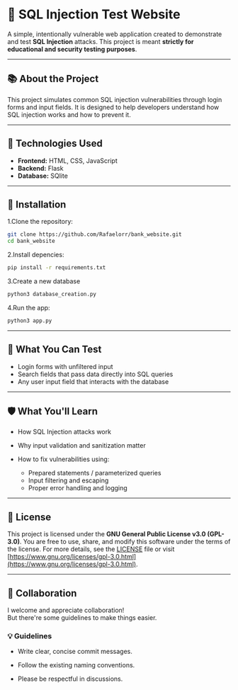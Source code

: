 # 🧪 SQL Injection Test Website

A simple, intentionally vulnerable web application created to demonstrate and test **SQL Injection** attacks. This project is meant **strictly for educational and security testing purposes**.

---

## 📚 About the Project

This project simulates common SQL injection vulnerabilities through login forms and input fields. It is designed to help developers understand how SQL injection works and how to prevent it.

---

## 🔧 Technologies Used

- **Frontend:** HTML, CSS, JavaScript  
- **Backend:** Flask
- **Database:** SQlite

---

## 🚀 Installation

1.Clone the repository:
   ```bash
   git clone https://github.com/Rafaelorr/bank_website.git
   cd bank_website
```

2.Install depencies:
   ```bash
   pip install -r requirements.txt
```

3.Create a new database
   ```bash
   python3 database_creation.py
```

4.Run the app:
   ```bash
   python3 app.py
```

---

## 🎯 What You Can Test

* Login forms with unfiltered input
* Search fields that pass data directly into SQL queries
* Any user input field that interacts with the database

---

## 🛡️ What You'll Learn

* How SQL Injection attacks work
* Why input validation and sanitization matter
* How to fix vulnerabilities using:

  * Prepared statements / parameterized queries
  * Input filtering and escaping
  * Proper error handling and logging

---

## 📄 License

This project is licensed under the **GNU General Public License v3.0 (GPL-3.0)**.
You are free to use, share, and modify this software under the terms of the license.
For more details, see the [LICENSE](./LICENSE) file or visit [https://www.gnu.org/licenses/gpl-3.0.html](https://www.gnu.org/licenses/gpl-3.0.html).

---

## 🤝 Collaboration

I welcome and appreciate collaboration!  
But there're some guidelines to make things easier.

### 💡 Guidelines
   * Write clear, concise commit messages.

   * Follow the existing naming conventions.

   * Please be respectful in discussions.
